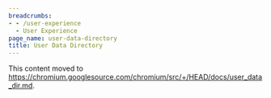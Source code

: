 ```yaml
---
breadcrumbs:
- - /user-experience
  - User Experience
page_name: user-data-directory
title: User Data Directory
---
```


This content moved to
<https://chromium.googlesource.com/chromium/src/+/HEAD/docs/user_data_dir.md>.